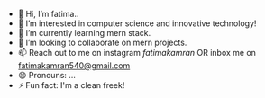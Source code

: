 - 👋 Hi, I’m fatima..
- 👀 I’m interested in computer science and innovative technology!
- 🌱 I’m currently learning  mern stack.
- 💞️ I’m looking to collaborate on mern projects.
- 📫  Reach out to me  on instagram  _fatimakamran_ OR inbox me on fatimakamran540@gmail.com
- 😄 Pronouns: ...
- ⚡ Fun fact: I'm a clean freek!

<!---
fatimakamran540/fatimakamran540 is a ✨ special ✨ repository because its `README.md` (this file) appears on your GitHub profile.
You can click the Preview link to take a look at your changes.
--->
